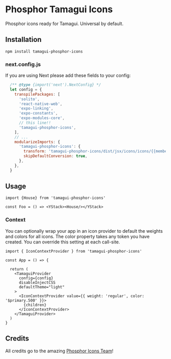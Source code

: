 # Phosphor Tamagui Icons

Phosphor icons ready for Tamagui. Universal by default.

## Installation

```
npm install tamagui-phosphor-icons
```

### next.config.js

If you are using Next please add these fields to your config:

```js
  /** @type {import('next').NextConfig} */
  let config = {
    transpilePackages: [
      'solito',
      'react-native-web',
      'expo-linking',
      'expo-constants',
      'expo-modules-core',
      // this line!!
      'tamagui-phosphor-icons',
    ],
    // ...
    modularizeImports: {
      'tamagui-phosphor-icons': {
        transform: 'tamagui-phosphor-icons/dist/jsx/icons/icons/{{member}}',
        skipDefaultConversion: true,
      },
    },
  }
```

## Usage

```tsx
import {House} from 'tamagui-phosphor-icons'

const Foo = () => <YStack><House/></YStack>
```

### Context

You can optionally wrap your app in an icon provider to default the weights and colors for all icons. The color property takes any token you have created. You can override this setting at each call-site.

```tsx
import { IconContextProvider } from 'tamagui-phosphor-icons'

const App = () => {

  return (
    <TamaguiProvider
      config={config}
      disableInjectCSS
      defaultTheme="light"
    >
      <IconContextProvider value={{ weight: 'regular', color: '$primary.500' }}>
        {children}
      </IconContextProvider>
    </TamaguiProvider>
  )
}
```

## Credits

All credits go to the amazing [Phosphor Icons Team](https://phosphoricons.com/)!
